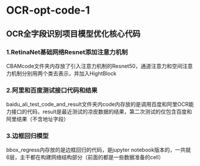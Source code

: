 # **OCR-opt-code-1**  
## OCR全字段识别项目模型优化核心代码  
### 1.RetinaNet基础网络Resnet添加注意力机制  
CBAMcode文件夹内存放了引入注意力机制的Resnet50，通道注意力和空间注意力机制分别用两个类去表示，并加入HightBlock  
### 2.阿里和百度测试接口代码和结果
baidu_ali_test_code_and_result文件夹内code内存放的是调用百度和阿里OCR能力接口的代码，result是最近测试的凉皮数据的结果，第二次测试的仅包含百度和阿里结果（不含地址字段）

### 3.边框回归模型  
bbox_regress内存放的是边框回归的代码，是jupyter notebook版本的，一共就6层，主干都在构建网络结构部分（前面的都是一些数据准备的cell）

